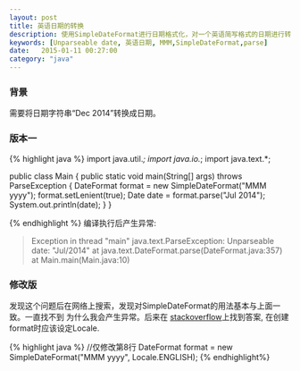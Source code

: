 ```yaml
---
layout: post
title: 英语日期的转换
description: 使用SimpleDateFormat进行日期格式化，对一个英语简写格式的日期进行转换，总是会报unparse date异常。
keywords: [Unparseable date, 英语日期, MMM,SimpleDateFormat,parse]
date:   2015-01-11 00:27:00
category: "java"
---
```


### 背景
需要将日期字符串“Dec 2014”转换成日期。

### 版本一
{% highlight java %}
import java.util.*;
import java.io.*;
import java.text.*;

public class Main
{
    public static void main(String[] args) throws ParseException {
        DateFormat format = new SimpleDateFormat("MMM yyyy");
        format.setLenient(true);
        Date date = format.parse("Jul 2014");
        System.out.println(date);
    }
}

{% endhighlight %}
编译执行后产生异常:
> Exception in thread "main" java.text.ParseException: Unparseable date: "Jul/2014"
    at java.text.DateFormat.parse(DateFormat.java:357)
    at Main.main(Main.java:10)

### 修改版
发现这个问题后在网络上搜索，发现对SimpleDateFormat的用法基本与上面一致。一直找不到
为什么我会产生异常。后来在
[stackoverflow](http://stackoverflow.com/questions/19861642/date-format-parse-exception-eee-mmm-dd-hhmmss-z-yyyy)上找到答案,
在创建format时应该设定Locale.

{% highlight java %}
//仅修改第8行
DateFormat format = new SimpleDateFormat("MMM yyyy", Locale.ENGLISH);
{% endhighlight%}
